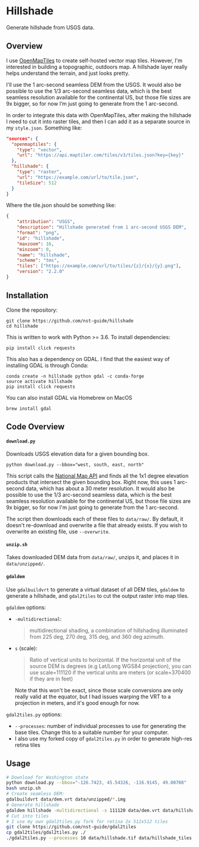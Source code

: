 # Hillshade

Generate hillshade from USGS data.

## Overview

I use [OpenMapTiles](https://github.com/openmaptiles/openmaptiles) to create
self-hosted vector map tiles. However, I'm interested in building a topographic,
outdoors map. A hillshade layer really helps understand the terrain, and just
looks pretty.

I'll use the 1 arc-second seamless DEM from the USGS.  It would also be possible
to use the 1/3 arc-second seamless data, which is the best seamless resolution
available for the continental US, but those file sizes are 9x bigger, so for now
I’m just going to generate from the 1 arc-second.

In order to integrate this data with OpenMapTiles, after making the hillshade I
need to cut it into raster tiles, and then I can add it as a separate source in
my `style.json`. Something like:

```json
"sources": {
  "openmaptiles": {
    "type": "vector",
    "url": "https://api.maptiler.com/tiles/v3/tiles.json?key={key}"
  },
  "hillshade": {
    "type": "raster",
    "url": "https://example.com/url/to/tile.json",
	"tileSize": 512
  }
}
```

Where the tile.json should be something like:
```json
{
	"attribution": "USGS",
	"description": "Hillshade generated from 1 arc-second USGS DEM",
	"format": "png",
	"id": "hillshade",
	"maxzoom": 16,
	"minzoom": 0,
	"name": "hillshade",
	"scheme": "tms",
	"tiles": ["https://example.com/url/to/tiles/{z}/{x}/{y}.png"],
	"version": "2.2.0"
}
```

## Installation

Clone the repository:
```
git clone https://github.com/nst-guide/hillshade
cd hillshade
```

This is written to work with Python >= 3.6. To install dependencies:
```
pip install click requests
```

This also has a dependency on GDAL. I find that the easiest way of installing
GDAL is through Conda:
```
conda create -n hillshade python gdal -c conda-forge
source activate hillshade
pip install click requests
```

You can also install GDAL via Homebrew on MacOS
```
brew install gdal
```

## Code Overview

#### `download.py`

Downloads USGS elevation data for a given bounding box.

```
python download.py --bbox="west, south, east, north"
```

This script calls the [National Map API](https://viewer.nationalmap.gov/tnmaccess/api/index)
and finds all the 1x1 degree elevation products that intersect the given bounding
box. Right now, this uses 1 arc-second data, which has about a 30 meter
resolution. It would also be possible to use the 1/3 arc-second seamless data,
which is the best seamless resolution available for the continental US, but
those file sizes are 9x bigger, so for now I'm just going to generate from the 1
arc-second.

The script then downloads each of these files to `data/raw/`. By default,
it doesn't re-download and overwrite a file that already exists. If you wish to
overwrite an existing file, use `--overwrite`.

#### `unzip.sh`

Takes downloaded DEM data from `data/raw/`, unzips it, and places it in `data/unzipped/`.

#### `gdaldem`

Use `gdalbuildvrt` to generate a virtual dataset of all DEM tiles, `gdaldem` to
generate a hillshade, and `gdal2tiles` to cut the output raster into map tiles.

`gdaldem` options:

- `-multidirectional`:

    > multidirectional shading, a combination of hillshading illuminated from 225 deg, 270 deg, 315 deg, and 360 deg azimuth.
- `s` (scale):

    > Ratio of vertical units to horizontal. If the horizontal unit of the
    > source DEM is degrees (e.g Lat/Long WGS84 projection), you can use
    > scale=111120 if the vertical units are meters (or scale=370400 if they are
    > in feet)

    Note that this won't be exact, since those scale conversions are only really
    valid at the equator, but I had issues warping the VRT to a projection in
    meters, and it's good enough for now.

`gdal2tiles.py` options:

- `--processes`: number of individual processes to use for generating the base tiles. Change this to a suitable number for your computer.
- I also use my forked copy of `gdal2tiles.py` in order to generate high-res retina tiles

## Usage

```bash
# Download for Washington state
python download.py --bbox="-126.7423, 45.54326, -116.9145, 49.00708"
bash unzip.sh
# Create seamless DEM:
gdalbuildvrt data/dem.vrt data/unzipped/*.img
# Generate hillshade
gdaldem hillshade -multidirectional -s 111120 data/dem.vrt data/hillshade.tif
# Cut into tiles
# I use my own gdal2tiles.py fork for retina 2x 512x512 tiles
git clone https://github.com/nst-guide/gdal2tiles
cp gdal2tiles/gdal2tiles.py ./
./gdal2tiles.py --processes 10 data/hillshade.tif data/hillshade_tiles
```
